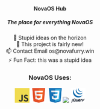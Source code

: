 <!-- <h1 align="center"><img align="left" width="100" height="100" src="https://avatars.githubusercontent.com/u/47910472?v=4">
  $_{uwu}$ Hi! I'm Nova The Fox! $_{uwu}$
  <img align="right" width="100" height="100" src="https://avatars.githubusercontent.com/u/47910472?v=4"> </h1> -->

<!-- <h4 align="center"><img height="150" src="https://avatars.githubusercontent.com/u/47910472?v=4"><img src="header.png" height=150><img height="150" src="https://avatars.githubusercontent.com/u/47910472?v=4"></h4> -->
<h4 align="center">NovaOS Hub</h4>
<h5 align="center">The place for everything NovaOS</h5>
<p align="center">🔭 Stupid ideas on the horizon<br>
🌱 This project is fairly new!<br>
📫 Contact Email os@novafurry.win<br>
⚡ Fun Fact: this was a stupid idea</p>
<h3 align="center">NovaOS Uses:</h3>
<p align="center"><img height=40 width=40 src="https://raw.githubusercontent.com/devicons/devicon/master/icons/javascript/javascript-original.svg"> <img height=40 width=40 src="https://github.com/devicons/devicon/raw/master/icons/html5/html5-original.svg">  <img height=40 width=40 src="https://github.com/devicons/devicon/raw/master/icons/css3/css3-original.svg"><img height=40 src="https://github.com/NovaOS-Hub/NovaOS-Hub/assets/47910472/a552b03a-e5fa-46b9-94e1-641db62d86b2"> <img height=40 src="https://github.com/devicons/devicon/raw/master/icons/jquery/jquery-original-wordmark.svg">
</p>
